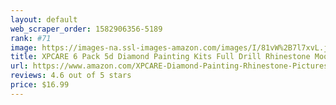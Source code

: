 ```yaml
---
layout: default 
﻿web_scraper_order: 1582906356-5189
rank: #71
image: https://images-na.ssl-images-amazon.com/images/I/81vW%2B7l7xvL.jpg
title: XPCARE 6 Pack 5d Diamond Painting Kits Full Drill Rhinestone Moon Diamond Pictures for Home…
url: https://www.amazon.com/XPCARE-Diamond-Painting-Rhinestone-Pictures/dp/B07WLCNJ9Q/ref=zg_mw_arts-crafts_71?_encoding=UTF8&psc=1&refRID=W0PCYHV7KBFJZ6H1XXBD
reviews: 4.6 out of 5 stars
price: $16.99 
---
```


